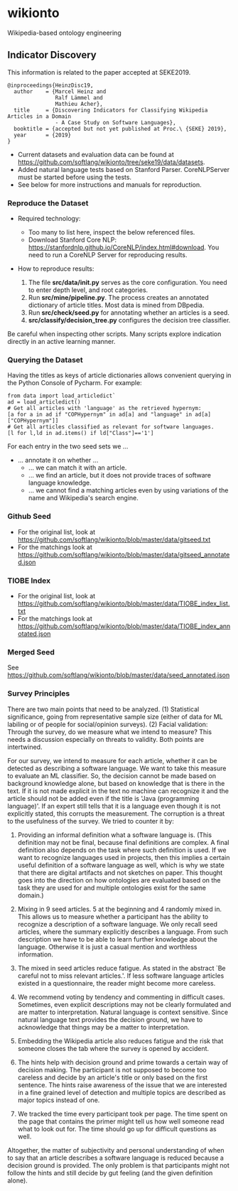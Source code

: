 # wikionto
Wikipedia-based ontology engineering

## Indicator Discovery
This information is related to the paper accepted at SEKE2019.

```
@inproceedings{HeinzDisc19,
  author    = {Marcel Heinz and
               Ralf Lämmel and
               Mathieu Acher},
  title     = {Discovering Indicators for Classifying Wikipedia Articles in a Domain
               - A Case Study on Software Languages},
  booktitle = {accepted but not yet published at Proc.\ {SEKE} 2019},
  year      = {2019}
}
```

* Current datasets and evaluation data can be found at https://github.com/softlang/wikionto/tree/seke19/data/datasets.
* Added natural language tests based on Stanford Parser. CoreNLPServer must be started before using the tests. 
* See below for more instructions and manuals for reproduction.

### Reproduce the Dataset

* Required technology: 
  * Too many to list here, inspect the below referenced files. 
  * Download Stanford Core NLP: https://stanfordnlp.github.io/CoreNLP/index.html#download. You need to run a CoreNLP Server for reproducing results.
  
* How to reproduce results:
  1. The file **src/data/__init__.py** serves as the core configuration. You need to enter depth level, and root categories.
  2. Run **src/mine/pipeline.py**. The process creates an annotated dictionary of article titles. Most data is mined from DBpedia.
  3. Run **src/check/seed.py** for annotating whether an articles is a seed.
  4. **src/classify/decision_tree.py** configures the decision tree classifier.

Be careful when inspecting other scripts. Many scripts explore indication directly in an active learning manner.

### Querying the Dataset
Having the titles as keys of article dictionaries allows convenient querying in the Python Console of Pycharm. For example: 
```
from data import load_articledict`
ad = load_articledict()
# Get all articles with 'language' as the retrieved hypernym:
[a for a in ad if "COPHypernym" in ad[a] and "language" in ad[a]["COPHypernym"]]
# Get all articles classified as relevant for software languages.
[l for l,ld in ad.items() if ld["Class"]=='1']
```

For each entry in the two seed sets we ...
* ... annotate it on whether ...
  * ... we can match it with an article.
  * ... we find an article, but it does not provide traces of software language knowledge.
  * ... we cannot find a matching articles even by using variations of the name and Wikipedia's search engine.

### Github Seed

* For the original list, look at https://github.com/softlang/wikionto/blob/master/data/gitseed.txt
* For the matchings look at https://github.com/softlang/wikionto/blob/master/data/gitseed_annotated.json

### TIOBE Index

* For the original list, look at https://github.com/softlang/wikionto/blob/master/data/TIOBE_index_list.txt
* For the matchings look at https://github.com/softlang/wikionto/blob/master/data/TIOBE_index_annotated.json

### Merged Seed

See https://github.com/softlang/wikionto/blob/master/data/seed_annotated.json

### Survey Principles 
There are two main points that need to be analyzed. (1) Statistical significance, going from representative sample size (either of data for ML labiling or of people for social/opinion surveys). (2) Facial validation: Through the survey, do we measure what we intend to measure? This needs a discussion especially on threats to validity. Both points are intertwined.

For our survey, we intend to measure for each article, whether it can be detected as describing a software language. We want to take this measure to evaluate an ML classifier. So, the decision cannot be made based on background knowledge alone, but based on knowledge that is there in the text. If it is not made explicit in the text no machine can recognize it and the article should not be added even if the title is 'Java (programming language)'. If an expert still tells that it is a language even though it is not explicitly stated, this corrupts the measurement. The corruption is a threat to the usefulness of the survey. We tried to counter it by:

1. Providing an informal definition what a software language is. (This definition may not be final, because final definitions are complex. A final definition also depends on the task where such definition is used. If we want to recognize languages used in projects, then this implies a certain useful definition of a software language as well, which is why we state that there are digital artifacts and not sketches on paper. This thought goes into the direction on how ontologies are evaluated based on the task they are used for and multiple ontologies exist for the same domain.)

2. Mixing in 9 seed articles. 5 at the beginning and 4 randomly mixed in. This allows us to measure whether a participant has the ability to recognize a description of a software language. We only recall seed articles, where the summary explicitly describes a language. From such description we have to be able to learn further knowledge about the language. Otherwise it is just a casual mention and worthless information.

3. The mixed in seed articles reduce fatigue. As stated in the abstract `Be careful not to miss relevant articles.'. If less software language articles existed in a questionnaire, the reader might become more careless.

4. We recommend voting by tendency and commenting in difficult cases. Sometimes, even explicit descriptions may not be clearly formulated and are matter to interpretation. Natural language is context sensitive. Since natural language text provides the decision ground, we have to acknowledge that things may be a matter to interpretation.

5. Embedding the Wikipedia article also reduces fatigue and the risk that someone closes the tab where the survey is opened by accident.

6. The hints help with decision ground and prime towards a certain way of decision making. The participant is not supposed to become too careless and decide by an article's title or only based on the first sentence. The hints raise awareness of the issue that we are interested in a fine grained level of detection and multiple topics are described as major topics instead of one.

7. We tracked the time every participant took per page. The time spent on the page that contains the primer might tell us how well someone read what to look out for. The time should go up for difficult questions as well.

Altogether, the matter of subjectivity and personal understanding of when to say that an article describes a software language is reduced because a decision ground is provided. The only problem is that participants might not follow the hints and still decide by gut feeling (and the given definition alone).
